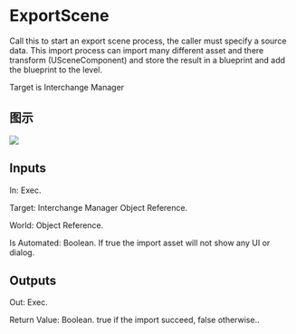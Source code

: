 # ExportScene

Call this to start an export scene process, the caller must specify a source data. This import process can import many different asset and there transform (USceneComponent) and store the result in a blueprint and add the blueprint to the level.

Target is Interchange Manager

## 图示

![]($-20221218-19310886.png)

## Inputs

In: Exec.

Target: Interchange Manager Object Reference.

World: Object Reference.

Is Automated: Boolean. If true the import asset will not show any UI or dialog.  

## Outputs

Out: Exec.

Return Value: Boolean. true if the import succeed, false otherwise..

